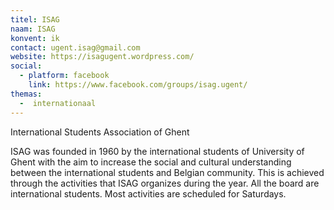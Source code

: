 ```yaml
---
titel: ISAG
naam: ISAG
konvent: ik
contact: ugent.isag@gmail.com
website: https://isagugent.wordpress.com/
social:
  - platform: facebook
    link: https://www.facebook.com/groups/isag.ugent/
themas:
  -  internationaal
---
```


International Students Association of Ghent

ISAG was founded in 1960 by the international students of University of Ghent with the aim to increase the social and cultural understanding between the international students and Belgian community. This is achieved through the activities that ISAG organizes during the year. All the board are international students. Most activities are scheduled for Saturdays.
